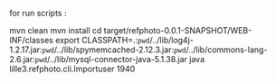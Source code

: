 for run scripts :

mvn clean
mvn install
cd target/refphoto-0.0.1-SNAPSHOT/WEB-INF/classes
export CLASSPATH=.:`pwd`/../lib/log4j-1.2.17.jar:`pwd`/../lib/spymemcached-2.12.3.jar:`pwd`/../lib/commons-lang-2.6.jar:`pwd`/../lib/mysql-connector-java-5.1.38.jar
java lille3.refphoto.cli.Importuser 1940


